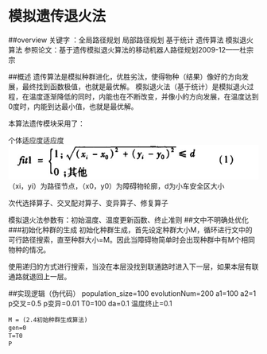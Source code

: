 # 模拟遗传退火法
##overview
关键字 ：全局路径规划 局部路径规划 基于统计 遗传算法 模拟退火算法
参照论文：基于遗传模拟退火算法的移动机器人路径规划2009-12——杜宗宗

##概述
遗传算法是模拟种群进化，优胜劣汰，使得物种（结果）像好的方向发展，最终找到函数极值，也就是最优解。
模拟退火法（基于统计）是模拟退火过程，在温度逐渐降低的同时，内能也在不断改变，并像小的方向发展，在温度达到0度时，内能到达最小值，也就是最优解。


本算法遗传模块采用了：

个体适应度适应度
![](fu1.png)
（xi，yi）为路径节点，（x0，y0）为障碍物轮廓，d为小车安全区大小

次代选择算子、交叉配对算子、变异算子、修复算子  

模拟退火法参数有：初始温度、温度更新函数、终止准则
##文中不明确处优化
###初始化种群的生成
初始化种群生成，首先设定种群大小M，循环进行文中的可行路径搜索，直至种群大小=M。因此当障碍物简单时会出现种群中有M个相同物种的情况。


使用递归的方式进行搜索，当没在本层没找到联通路时进入下一层，如果本层有联通路就退回上一层。



##实现逻辑（伪代码）
	population_size=100
	evolutionNum=200
	a1=100
	a2=1
	p交叉=0.5
	p变异=0.01
	T0=100
	da=0.1
	温度终止=0.1
	
	M = (2.4初始种群生成算法)
	gen=0
	T=T0
	P